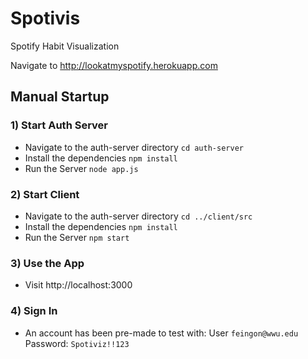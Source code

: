 # Spotivis
Spotify Habit Visualization

Navigate to http://lookatmyspotify.herokuapp.com


## Manual Startup

### 1)  Start Auth Server
- Navigate to the auth-server directory `cd auth-server`
- Install the dependencies `npm install`
- Run the Server `node app.js`

### 2)  Start Client
- Navigate to the auth-server directory `cd ../client/src`
- Install the dependencies `npm install`
- Run the Server `npm start`

### 3)  Use the App
- Visit http://localhost:3000

### 4) Sign In
- An account has been pre-made to test with: User `feingon@wwu.edu` Password: `Spotiviz!!123`
